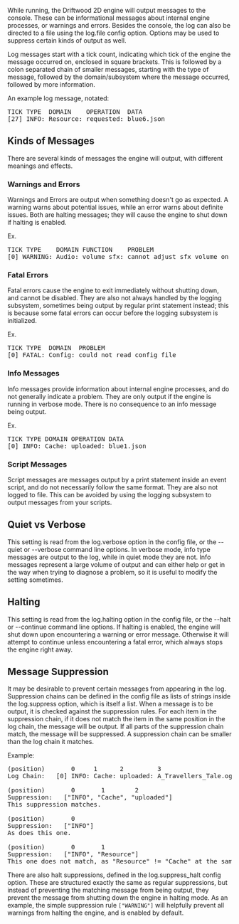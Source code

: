 While running, the Driftwood 2D engine will output messages to the console. These can be informational messages about internal engine processes, or warnings and errors. Besides the console, the log can also be directed to a file using the log.file config option. Options may be used to suppress certain kinds of output as well.

Log messages start with a tick count, indicating which tick of the engine the message occurred on, enclosed in square brackets. This is followed by a colon separated chain of smaller messages, starting with the type of message, followed by the domain/subsystem where the message occurred, followed by more information.

An example log message, notated:

<pre>
TICK TYPE  DOMAIN    OPERATION  DATA
[27] INFO: Resource: requested: blue6.json
</pre>

## Kinds of Messages

There are several kinds of messages the engine will output, with different meanings and effects.

### Warnings and Errors
Warnings and Errors are output when something doesn't go as expected. A warning warns about potential issues, while an error warns about definite issues. Both are halting messages; they will cause the engine to shut down if halting is enabled.

Ex.

<pre>
TICK TYPE    DOMAIN FUNCTION    PROBLEM                                          DATA
[0] WARNING: Audio: volume_sfx: cannot adjust sfx volume on nonexistent channel: 9
</pre>

### Fatal Errors
Fatal errors cause the engine to exit immediately without shutting down, and cannot be disabled. They are also not always handled by the logging subsystem, sometimes being output by regular print statement instead; this is because some fatal errors can occur before the logging subsystem is initialized.

Ex.

<pre>
TICK TYPE  DOMAIN  PROBLEM
[0] FATAL: Config: could not read config file
</pre>

### Info Messages
Info messages provide information about internal engine processes, and do not generally indicate a problem. They are only output if the engine is running in verbose mode. There is no consequence to an info message being output.

Ex.

<pre>
TICK TYPE DOMAIN OPERATION DATA
[0] INFO: Cache: uploaded: blue1.json
</pre>

### Script Messages

Script messages are messages output by a print statement inside an event script, and do not necessarily follow the same format. They are also not logged to file. This can be avoided by using the logging subsystem to output messages from your scripts.

## Quiet vs Verbose

This setting is read from the log.verbose option in the config file, or the --quiet or --verbose command line options. In verbose mode, info type messages are output to the log, while in quiet mode they are not. Info messages represent a large volume of output and can either help or get in the way when trying to diagnose a problem, so it is useful to modify the setting sometimes.

## Halting

This setting is read from the log.halting option in the config file, or the --halt or --continue command line options. If halting is enabled, the engine will shut down upon encountering a warning or error message. Otherwise it will attempt to continue unless encountering a fatal error, which always stops the engine right away.

## Message Suppression

It may be desirable to prevent certain messages from appearing in the log. Suppression chains can be defined in the config file as lists of strings inside the log.suppress option, which is itself a list. When a message is to be output, it is checked against the suppression rules. For each item in the suppression chain, if it does not match the item in the same position in the log chain, the message will be output. If all parts of the suppression chain match, the message will be suppressed. A suppression chain can be smaller than the log chain it matches.

Example:

<pre>
(position)       0     1      2         3
Log Chain:   [0] INFO: Cache: uploaded: A_Travellers_Tale.oga

(position)       0       1        2
Suppression:   ["INFO", "Cache", "uploaded"]
This suppression matches.

(position)       0
Suppression:   ["INFO"]
As does this one.

(position)       0       1
Suppression:   ["INFO", "Resource"]
This one does not match, as "Resource" != "Cache" at the same position.
</pre>

There are also halt suppressions, defined in the log.suppress_halt config option. These are structured exactly the same as regular suppressions, but instead of preventing the matching message from being output, they prevent the message from shutting down the engine in halting mode. As an example, the simple suppression rule `["WARNING"]` will helpfully prevent all warnings from halting the engine, and is enabled by default.